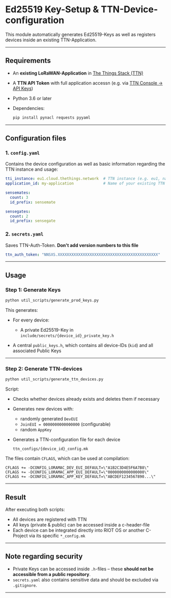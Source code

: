 


# Ed25519 Key-Setup & TTN-Device-configuration

This module automatically generates Ed25519-Keys as well as registers devices inside an existing TTN-Application.

---

## Requirements

* An **existing LoRaWAN-Application** in [The Things Stack (TTN)](https://www.thethingsnetwork.org/)
* A **TTN API Token** with full application accessn (e.g. via [TTN Console → API Keys](https://console.cloud.thethings.network/))
* Python 3.6 or later
* Dependencies:

  ```bash
  pip install pynacl requests pyyaml
  ```

---

## Configuration files

### 1. `config.yaml`

Contains the device configuration as well as basic information regarding the TTN instance and usage:

```yaml
tti_instance: eu1.cloud.thethings.network  # TTN instance (e.g. eu1, nam1, ...)
application_id: my-application             # Name of your existing TTN application

sensemates:
  count: 3
  id_prefix: sensemate

sensegates:
  count: 2
  id_prefix: sensegate
```

### 2. `secrets.yaml`

Saves TTN-Auth-Token. **Don't add version numbers to this file**

```yaml
ttn_auth_token: "NNSXS.XXXXXXXXXXXXXXXXXXXXXXXXXXXXXXXXXXXXXXXXXXXX"
```

---

## Usage

### Step 1: Generate Keys

```bash
python util_scripts/generate_prod_keys.py
```

This generates:

* For every device:

    * A private Ed25519-Key in `include/secrets/{device_id}_private_key.h`
* A central `public_keys.h`, which contains all device-IDs (`kid`) and all associated Public Keys

---

### Step 2: Generate TTN-devices

```bash
python util_scripts/generate_ttn_devices.py
```

Script:

* Checks whether devices already exists and deletes them if necessary
* Generates new devices with:

    * randomly generated `DevEUI`
    * `JoinEUI = 0000000000000000` (configurable)
    * random `AppKey`
* Generates a TTN-configuration file for each device

  ```
  ttn_configs/{device_id}_config.mk
  ```

The files contain `CFLAGS`, which can be used at compilation:

```make
CFLAGS += -DCONFIG_LORAMAC_DEV_EUI_DEFAULT=\"A1B2C3D4E5F6A7B8\"
CFLAGS += -DCONFIG_LORAMAC_APP_EUI_DEFAULT=\"0000000000000000\"
CFLAGS += -DCONFIG_LORAMAC_APP_KEY_DEFAULT=\"ABCDEF1234567890...\"
```

---

## Result

After executing both scripts:

* All devices are registered with TTN
* All keys (private & public) can be accessed inside a c-header-file
* Each device can be integrated directly into RIOT OS or another C-Project via its specific `*_config.mk`

---

## Note regarding security

* Private Keys can be accessed inside `.h`-files – these **should not be accessible from a public repository**.
* `secrets.yaml` also contains sensitive data and should be excluded via `.gitignore`.

---